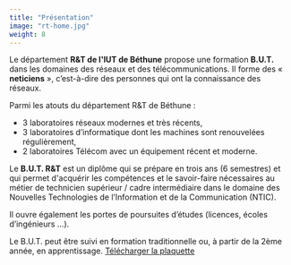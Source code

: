 ```yaml
---
title: "Présentation"
image: "rt-home.jpg"
weight: 8
---
```


Le département **R&T de l'IUT de Béthune** propose une formation **B.U.T.** dans les domaines des réseaux et des télécommunications. Il forme des « **neticiens** », c’est-à-dire des personnes qui ont la connaissance des réseaux.

Parmi les atouts du département R&T de Béthune :

- 3 laboratoires réseaux modernes et très récents,
- 3 laboratoires d’informatique dont les machines sont renouvelées régulièrement,
- 2 laboratoires Télécom avec un équipement récent et moderne.



Le **B.U.T. R&T** est un diplôme qui se prépare en trois ans (6 semestres) et qui permet d'acquérir les compétences et le savoir-faire nécessaires au métier de technicien supérieur / cadre intermédiaire dans le domaine des Nouvelles Technologies de l’Information et de la Communication (NTIC).

Il ouvre également les portes de poursuites d’études (licences, écoles d’ingénieurs …).

Le B.U.T.  peut être suivi en formation traditionnelle ou, à partir de la 2ème année, en apprentissage. [Télécharger la plaquette](https://iut-bethune.univ-artois.fr/wp-content/uploads/2021/03/BUT_RT_2021.pdf)